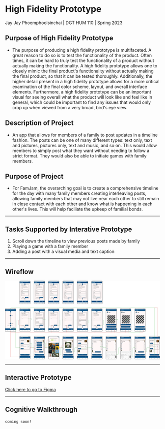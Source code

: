 # High Fidelity Prototype
Jay Jay Phoemphoolsinchai | DGT HUM 110 | Spring 2023

## Purpose of High Fidelity Prototype

* The purpose of producing a high fidelity prototype is multifaceted. A great reason to do so is to test the functionality of the product. Often times, it can be hard to truly test the functionality of a product without actually making the functionality. A high fidelity prototype allows one to closely mimic the final product's functionality without actually making the final product, so that it can be tested thoroughly. Additionally, the higher detail present in a high fidelity prototype allows for a more critical examination of the final color scheme, layout, and overall interface elements. Furthermore, a high fidelity prototype can be an important visual for seeing overall what the product will look like and feel like in general, which could be important to find any issues that would only crop up when viewed from a very broad, bird's eye view.

## Description of Project

* An app that allows for members of a family to post updates in a timeline fashion. The posts can be one of many different types: text only, text and pictures, pictures only, text and music, and so on. This would allow members to simply post what they want without needing to follow a strict format.
They would also be able to initiate games with family members.

## Purpose of Project

* For FamJam, the overarching goal is to create a comprehensive timeline for the day with many family members creating interleaving posts, allowing family members that may not live near each other to still remain in close contact with each other and know what is happening in each other's lives. This will help faciliate the upkeep of familial bonds.

---

## Tasks Supported by Interative Prototype
1. Scroll down the timeline to view previous posts made by family 
2. Playing a game with a family member
3. Adding a post with a visual media and text caption

---

## Wireflow
![](../resources/images/assignment7/Final,%20With%20Flow.png)

---

## Interactive Prototype

[Click here to go to Figma](https://www.figma.com/file/bXejIGGJIZgRCv0yWfHHVK/Assignment-7-(Final)?type=design&node-id=138%3A9930&t=mB7Z9Ax53H8X5Oxs-1)

---

## Cognitive Walkthrough
```
coming soon!
```
